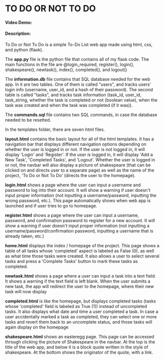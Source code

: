 # TO DO OR NOT TO DO
#### Video Demo: 
#### Description:
To Do or Not To Do is a simple To-Do List web app made using html, css, and python (flask).

The **app.py** file is the python file that contains all of my flask code. The main functions in the file are @login_required, register(), login(), shakespeare(), newtask(), index(), completed(), and logout()

The **information.db** file contains that SQL database needed for the web app. In it are two tables. One of them is called "users", and tracks users' login info (username, user_id, and a hash of their password). The second table is called "tasks", and tracks task information (task_id, user_id, task_string, whether the task is completed or not (boolean value), when the task was created and when the task was completed (if it was)).

The **commands.sql** file contains two SQL commands, in case the database needed to be resetted.

In the templates folder, there are seven html files.

**layout.html** contains the basic layout for all of the html templates. It has a navigation bar that displays different navigation options depending on whether the user is logged in or not. If the user is not logged in, it will display 'Login' and 'Register'. If the user *is* logged in, it will display 'Add a New Task', 'Completed Tasks', and 'Logout'. Whether the user is logged in or not, the navbar will also display a picture of shakespeare (that can be clicked on and directs user to a separate page) as well as the name of the project, 'To Do or Not To Do' (directs the user to the homepage).

**login.html** shows a page where the user can input a username and password to log into their account. It will show a warning if user doesn't input proper information (not inputting a username/password, inputting the wrong password, etc.). This page automatically shows when web app is launched and if user tries to go to homepage.

**register.html** shows a page where the user can input a username, password, and confirmation password to register for a new account. It will show a warning if user doesn't input proper information (not inputting a username/password/confirmation password, inputting a username that is already taken, etc.)

**home.html** displays the index / homepage of the project. This page shows a table of all tasks whose 'completed' aspect is labeled as False (0), as well as what time those tasks were created. It also allows a user to select several tasks and press a 'Complete Tasks' button to mark these tasks as completed.

**newtask.html** shows a page where a user can input a task into a text field. It shows a warning if the text field is left blank. When the user submits a new task, the app will redirect the user to the homepage, where their new task will now display

**completed.html** is like the homepage, but displays completed tasks (tasks whose 'completed' field is labeled as True (1)) instead of uncompleted tasks. It also displays what date and time a user completed a task. In case a user accidentally marked a task as completed, they can select one or more tasks and revert them back to an uncomplete status, and those tasks will again display on the homepage

**shakespeare.html** shows an easteregg page. This page can be accessed through clicking the picture of Shakespeare in the navbar. At the top is the title of the web app, and below it is a block quote written in the style of shakespeare. At the bottom shows the originator of the quote, with a link.